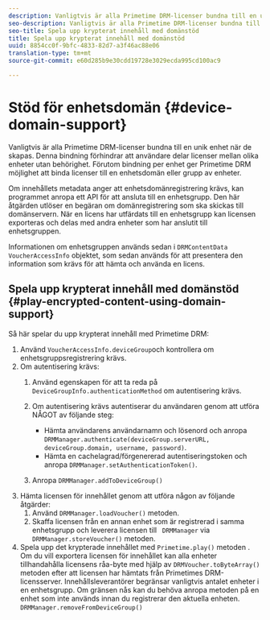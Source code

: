 ```yaml
---
description: Vanligtvis är alla Primetime DRM-licenser bundna till en unik enhet när de skapas. Denna bindning förhindrar att användare delar licenser mellan olika enheter utan behörighet. Förutom bindning per enhet ger Primetime DRM möjlighet att binda licenser till en enhetsdomän eller grupp av enheter.
seo-description: Vanligtvis är alla Primetime DRM-licenser bundna till en unik enhet när de skapas. Denna bindning förhindrar att användare delar licenser mellan olika enheter utan behörighet. Förutom bindning per enhet ger Primetime DRM möjlighet att binda licenser till en enhetsdomän eller grupp av enheter.
seo-title: Spela upp krypterat innehåll med domänstöd
title: Spela upp krypterat innehåll med domänstöd
uuid: 8854cc0f-9bfc-4833-82d7-a3f46ac88e06
translation-type: tm+mt
source-git-commit: e60d285b9e30cdd19728e3029ecda995cd100ac9

---
```



# Stöd för enhetsdomän {#device-domain-support}

Vanligtvis är alla Primetime DRM-licenser bundna till en unik enhet när de skapas. Denna bindning förhindrar att användare delar licenser mellan olika enheter utan behörighet. Förutom bindning per enhet ger Primetime DRM möjlighet att binda licenser till en enhetsdomän eller grupp av enheter.

Om innehållets metadata anger att enhetsdomänregistrering krävs, kan programmet anropa ett API för att ansluta till en enhetsgrupp. Den här åtgärden utlöser en begäran om domänregistrering som ska skickas till domänservern. När en licens har utfärdats till en enhetsgrupp kan licensen exporteras och delas med andra enheter som har anslutit till enhetsgruppen.

Informationen om enhetsgruppen används sedan i `DRMContentData` `VoucherAccessInfo` objektet, som sedan används för att presentera den information som krävs för att hämta och använda en licens.

## Spela upp krypterat innehåll med domänstöd {#play-encrypted-content-using-domain-support}

Så här spelar du upp krypterat innehåll med Primetime DRM:

1. Använd `VoucherAccessInfo.deviceGroup`och kontrollera om enhetsgruppsregistrering krävs.
1. Om autentisering krävs:
   1. Använd egenskapen för att ta reda på `DeviceGroupInfo.authenticationMethod` om autentisering krävs.
   1. Om autentisering krävs autentiserar du användaren genom att utföra NÅGOT av följande steg:

      * Hämta användarens användarnamn och lösenord och anropa `DRMManager.authenticate(deviceGroup.serverURL, deviceGroup.domain, username, password)`.
      * Hämta en cachelagrad/förgenererad autentiseringstoken och anropa `DRMManager.setAuthenticationToken()`.
   1. Anropa `DRMManager.addToDeviceGroup()`
1. Hämta licensen för innehållet genom att utföra någon av följande åtgärder:
   1. Använd `DRMManager.loadVoucher()` metoden.
   1. Skaffa licensen från en annan enhet som är registrerad i samma enhetsgrupp och leverera licensen till ` DRMManager` via `DRMManager.storeVoucher()` metoden.
1. Spela upp det krypterade innehållet med `Primetime.play()` metoden .
Om du vill exportera licensen för innehållet kan alla enheter tillhandahålla licensens råa-byte med hjälp av `DRMVoucher.toByteArray()` metoden efter att licensen har hämtats från Primetimes DRM-licensserver. Innehållsleverantörer begränsar vanligtvis antalet enheter i en enhetsgrupp. Om gränsen nås kan du behöva anropa metoden på en enhet som inte används innan du registrerar den aktuella enheten. `DRMManager.removeFromDeviceGroup()`